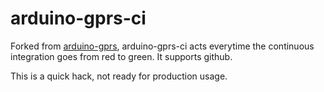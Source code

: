 # arduino-gprs-ci

Forked from [arduino-gprs](https://github.com/palmerabollo/arduino-gprs), arduino-gprs-ci acts everytime the continuous integration goes from red to green. It supports github.

This is a quick hack, not ready for production usage.
